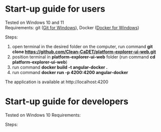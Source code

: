 # Start-up guide for users

Tested on Windows 10 and 11<br>
Requirements: git ([Git for Windows](https://git-scm.com/download/win)), Docker ([Docker for Windows](https://docs.docker.com/desktop/install/windows-install/))

Steps:
1. open terminal in the desired folder on the computer, run command **git clone https://github.com/Clean-CaDET/platform-explorer-ui-web.git**
2. position terminal in **platform-explorer-ui-web** folder (run command **cd platform-explorer-ui-web**)
3. run command **docker build -t angular-docker .**
4. run command **docker run -p 4200:4200 angular-docker**

The application is available at http://localhost:4200


# Start-up guide for developers

Tested on Windows 10
Requirements: 

Steps:

